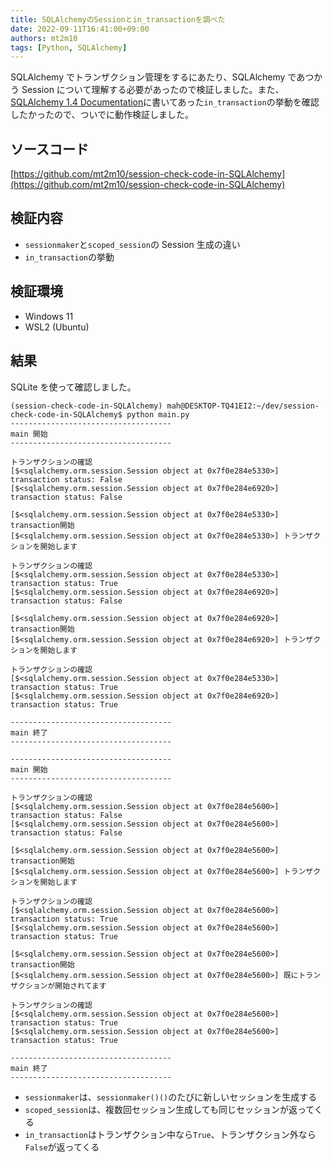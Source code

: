 ```yaml
---
title: SQLAlchemyのSessionとin_transactionを調べた
date: 2022-09-11T16:41:00+09:00
authors: mt2m10
tags: [Python, SQLAlchemy]
---
```


SQLAlchemy でトランザクション管理をするにあたり、SQLAlchemy であつかう Session について理解する必要があったので検証しました。また、[SQLAlchemy 1.4 Documentation](https://docs.sqlalchemy.org/en/14/orm/session_transaction.html#migrating-from-the-subtransaction-pattern)に書いてあった`in_transaction`の挙動を確認したかったので、ついでに動作検証しました。

## ソースコード

[https://github.com/mt2m10/session-check-code-in-SQLAlchemy](https://github.com/mt2m10/session-check-code-in-SQLAlchemy)

## 検証内容

- `sessionmaker`と`scoped_session`の Session 生成の違い
- `in_transaction`の挙動

## 検証環境

- Windows 11
- WSL2 (Ubuntu)

## 結果

SQLite を使って確認しました。

```
(session-check-code-in-SQLAlchemy) mah@DESKTOP-TQ41EI2:~/dev/session-check-code-in-SQLAlchemy$ python main.py
------------------------------------
main 開始
------------------------------------

トランザクションの確認
[$<sqlalchemy.orm.session.Session object at 0x7f0e284e5330>] transaction status: False
[$<sqlalchemy.orm.session.Session object at 0x7f0e284e6920>] transaction status: False

[$<sqlalchemy.orm.session.Session object at 0x7f0e284e5330>] transaction開始
[$<sqlalchemy.orm.session.Session object at 0x7f0e284e5330>] トランザクションを開始します

トランザクションの確認
[$<sqlalchemy.orm.session.Session object at 0x7f0e284e5330>] transaction status: True
[$<sqlalchemy.orm.session.Session object at 0x7f0e284e6920>] transaction status: False

[$<sqlalchemy.orm.session.Session object at 0x7f0e284e6920>] transaction開始
[$<sqlalchemy.orm.session.Session object at 0x7f0e284e6920>] トランザクションを開始します

トランザクションの確認
[$<sqlalchemy.orm.session.Session object at 0x7f0e284e5330>] transaction status: True
[$<sqlalchemy.orm.session.Session object at 0x7f0e284e6920>] transaction status: True

------------------------------------
main 終了
------------------------------------

------------------------------------
main 開始
------------------------------------

トランザクションの確認
[$<sqlalchemy.orm.session.Session object at 0x7f0e284e5600>] transaction status: False
[$<sqlalchemy.orm.session.Session object at 0x7f0e284e5600>] transaction status: False

[$<sqlalchemy.orm.session.Session object at 0x7f0e284e5600>] transaction開始
[$<sqlalchemy.orm.session.Session object at 0x7f0e284e5600>] トランザクションを開始します

トランザクションの確認
[$<sqlalchemy.orm.session.Session object at 0x7f0e284e5600>] transaction status: True
[$<sqlalchemy.orm.session.Session object at 0x7f0e284e5600>] transaction status: True

[$<sqlalchemy.orm.session.Session object at 0x7f0e284e5600>] transaction開始
[$<sqlalchemy.orm.session.Session object at 0x7f0e284e5600>] 既にトランザクションが開始されてます

トランザクションの確認
[$<sqlalchemy.orm.session.Session object at 0x7f0e284e5600>] transaction status: True
[$<sqlalchemy.orm.session.Session object at 0x7f0e284e5600>] transaction status: True

------------------------------------
main 終了
------------------------------------
```

- `sessionmaker`は、`sessionmaker()()`のたびに新しいセッションを生成する
- `scoped_session`は、複数回セッション生成しても同じセッションが返ってくる
- `in_transaction`はトランザクション中なら`True`、トランザクション外なら`False`が返ってくる
